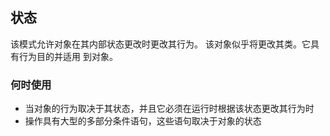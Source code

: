## 状态

该模式允许对象在其内部状态更改时更改其行为。
该对象似乎将更改其类。它具有行为目的并适用
到对象。

### 何时使用

* 当对象的行为取决于其状态，并且它必须在运行时根据该状态更改其行为时
* 操作具有大型的多部分条件语句，这些语句取决于对象的状态